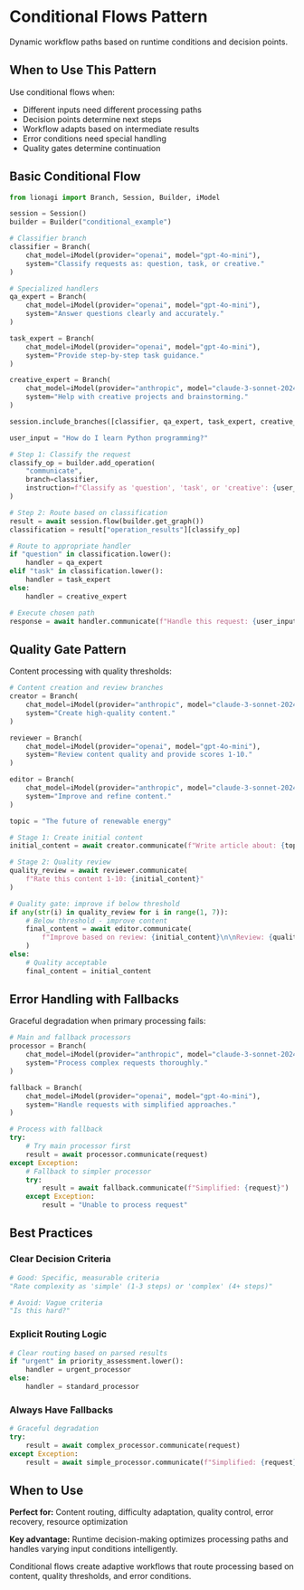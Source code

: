 # Conditional Flows Pattern

Dynamic workflow paths based on runtime conditions and decision points.

## When to Use This Pattern

Use conditional flows when:

- Different inputs need different processing paths
- Decision points determine next steps
- Workflow adapts based on intermediate results
- Error conditions need special handling
- Quality gates determine continuation

## Basic Conditional Flow

```python
from lionagi import Branch, Session, Builder, iModel

session = Session()
builder = Builder("conditional_example")

# Classifier branch
classifier = Branch(
    chat_model=iModel(provider="openai", model="gpt-4o-mini"),
    system="Classify requests as: question, task, or creative."
)

# Specialized handlers  
qa_expert = Branch(
    chat_model=iModel(provider="openai", model="gpt-4o-mini"),
    system="Answer questions clearly and accurately."
)

task_expert = Branch(
    chat_model=iModel(provider="openai", model="gpt-4o-mini"),
    system="Provide step-by-step task guidance."
)

creative_expert = Branch(
    chat_model=iModel(provider="anthropic", model="claude-3-sonnet-20240229"),
    system="Help with creative projects and brainstorming."
)

session.include_branches([classifier, qa_expert, task_expert, creative_expert])

user_input = "How do I learn Python programming?"

# Step 1: Classify the request
classify_op = builder.add_operation(
    "communicate",
    branch=classifier,
    instruction=f"Classify as 'question', 'task', or 'creative': {user_input}"
)

# Step 2: Route based on classification
result = await session.flow(builder.get_graph())
classification = result["operation_results"][classify_op]

# Route to appropriate handler
if "question" in classification.lower():
    handler = qa_expert
elif "task" in classification.lower():
    handler = task_expert
else:
    handler = creative_expert

# Execute chosen path
response = await handler.communicate(f"Handle this request: {user_input}")
```

## Quality Gate Pattern

Content processing with quality thresholds:

```python
# Content creation and review branches
creator = Branch(
    chat_model=iModel(provider="anthropic", model="claude-3-sonnet-20240229"),
    system="Create high-quality content."
)

reviewer = Branch(
    chat_model=iModel(provider="openai", model="gpt-4o-mini"),
    system="Review content quality and provide scores 1-10."
)

editor = Branch(
    chat_model=iModel(provider="anthropic", model="claude-3-sonnet-20240229"),
    system="Improve and refine content."
)

topic = "The future of renewable energy"

# Stage 1: Create initial content
initial_content = await creator.communicate(f"Write article about: {topic}")

# Stage 2: Quality review 
quality_review = await reviewer.communicate(
    f"Rate this content 1-10: {initial_content}"
)

# Quality gate: improve if below threshold
if any(str(i) in quality_review for i in range(1, 7)):
    # Below threshold - improve content
    final_content = await editor.communicate(
        f"Improve based on review: {initial_content}\n\nReview: {quality_review}"
    )
else:
    # Quality acceptable
    final_content = initial_content
```

## Error Handling with Fallbacks

Graceful degradation when primary processing fails:

```python
# Main and fallback processors
processor = Branch(
    chat_model=iModel(provider="anthropic", model="claude-3-sonnet-20240229"),
    system="Process complex requests thoroughly."
)

fallback = Branch(
    chat_model=iModel(provider="openai", model="gpt-4o-mini"), 
    system="Handle requests with simplified approaches."
)

# Process with fallback
try:
    # Try main processor first
    result = await processor.communicate(request)
except Exception:
    # Fallback to simpler processor
    try:
        result = await fallback.communicate(f"Simplified: {request}")
    except Exception:
        result = "Unable to process request"
```

## Best Practices

### Clear Decision Criteria

```python
# Good: Specific, measurable criteria
"Rate complexity as 'simple' (1-3 steps) or 'complex' (4+ steps)"

# Avoid: Vague criteria  
"Is this hard?"
```

### Explicit Routing Logic

```python
# Clear routing based on parsed results
if "urgent" in priority_assessment.lower():
    handler = urgent_processor
else:
    handler = standard_processor
```

### Always Have Fallbacks

```python
# Graceful degradation
try:
    result = await complex_processor.communicate(request)
except Exception:
    result = await simple_processor.communicate(f"Simplified: {request}")
```

## When to Use

**Perfect for:** Content routing, difficulty adaptation, quality control, error
recovery, resource optimization

**Key advantage:** Runtime decision-making optimizes processing paths and
handles varying input conditions intelligently.

Conditional flows create adaptive workflows that route processing based on
content, quality thresholds, and error conditions.

